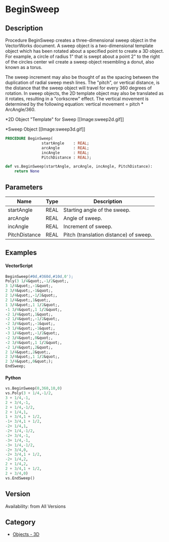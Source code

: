 # BeginSweep

## Description
Procedure BeginSweep creates a three-dimensional sweep object in the VectorWorks document. A sweep object is a two-dimensional template object which has been rotated about a specified point to create a 3D object. For example, a circle of radius 1&quot; that is swept about a point 2&quot; to the right of the circles center wil create a sweep object resembling a donut, also known as a torus.

The sweep increment may also be thought of as the spacing between the duplication of radial sweep mesh lines. The &quot;pitch&quot;, or vertical distance, is the distance that the sweep object will travel for every 360 degrees of rotation.  In sweep objects, the 2D template object may also be translated as it rotates, resulting in a &quot;corkscrew&quot; effect. The vertical movement is determined by the following equation: vertical movement = pitch * ArcAngle/360.

*2D Object "Template" for Sweep
[[Image:sweep2d.gif]]

*Sweep Object
[[Image:sweep3d.gif]]

```pascal
PROCEDURE BeginSweep(
				startAngle    : REAL;
				arcAngle      : REAL;
				incAngle      : REAL;
				PitchDistance : REAL);
```

```python
def vs.BeginSweep(startAngle, arcAngle, incAngle, PitchDistance):
    return None
```

## Parameters
|Name|Type|Description|
|---|---|---|
|startAngle|REAL|Starting angle of the sweep.|
|arcAngle|REAL|Angle of sweep.|
|incAngle|REAL|Increment of sweep.|
|PitchDistance|REAL|Pitch (translation distance) of sweep.|

## Examples
#### VectorScript ####
```pascal
BeginSweep(#0d,#360d,#10d,0');
Poly(3 1/4&quot;,-1/2&quot;,
3 1/4&quot;,-1&quot;,
2 3/4&quot;,-1&quot;,
2 1/4&quot;,-1/2&quot;,
2 1/4&quot;,1&quot;,
1 3/4&quot;,1 1/2&quot;,
-1 3/4&quot;,1 1/2&quot;,
-2 1/4&quot;,1&quot;,
-2 1/4&quot;,-1/2&quot;,
-2 3/4&quot;,-1&quot;,
-3 1/4&quot;,-1&quot;,
-3 1/4&quot;,-1/2&quot;,
-2 3/4&quot;,0&quot;,
-2 3/4&quot;,1 1/2&quot;,
-2 1/4&quot;,2&quot;,
2 1/4&quot;,2&quot;,
2 3/4&quot;,1 1/2&quot;,
2 3/4&quot;,0&quot;);
EndSweep;
```
#### Python ####
```python
vs.BeginSweep(0,360,10,0)
vs.Poly(3 + 1/4,-1/2,
3 + 1/4,-1,
2 + 3/4,-1,
2 + 1/4,-1/2,
2 + 1/4,1,
1 + 3/4,1 + 1/2,
-1+ 3/4,1 + 1/2,
-2+ 1/4,1,
-2+ 1/4,-1/2,
-2+ 3/4,-1,
-3+ 1/4,-1,
-3+ 1/4,-1/2,
-2+ 3/4,0,
-2+ 3/4,1 + 1/2,
-2+ 1/4,2,
2 + 1/4,2,
2 + 3/4,1 + 1/2,
2 + 3/4,0)
vs.EndSweep()
```

## Version
Availability: from All Versions

## Category
* [Objects - 3D](../Categories/Objects%20-%203D.md)
